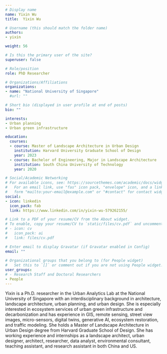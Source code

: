 ```yaml
---
# Display name
name: Yixin Wu
title:  Yixin Wu

# Username (this should match the folder name)
authors:
- yixin

weight: 56

# Is this the primary user of the site?
superuser: false

# Role/position
role: PhD Researcher

# Organizations/Affiliations
organizations:
- name: "National University of Singapore"
  #url: ""

# Short bio (displayed in user profile at end of posts)
bio: ""

interests:
- Urban planning
- Urban green infrastructure

education:
  courses:
  - course: Master of Landscape Architecture in Urban Design
    institution: Harvard University Graduate School of Design
    year: 2023
  - course: Bachelor of Engineering, Major in Landscape Architecture
    institution: South China University of Technology
    year: 2020

# Social/Academic Networking
# For available icons, see: https://sourcethemes.com/academic/docs/widgets/#icons
#   For an email link, use "fas" icon pack, "envelope" icon, and a link in the
#   form "mailto:your-email@example.com" or "#contact" for contact widget.
social:
- icon: linkedin
  icon_pack: fab
  link: https://www.linkedin.com/in/yixin-wu-579262155/

# Link to a PDF of your resume/CV from the About widget.
# To enable, copy your resume/CV to `static/files/cv.pdf` and uncomment the lines below.  
# - icon: cv
#   icon_pack: ai
#   link: files/cv.pdf

# Enter email to display Gravatar (if Gravatar enabled in Config)
email: ""
  
# Organizational groups that you belong to (for People widget)
#   Set this to `[]` or comment out if you are not using People widget.  
user_groups:
# - Research Staff and Doctoral Researchers
- People
---
```


Yixin is a Ph.D. researcher in the Urban Analytics Lab at the National University of Singapore with an interdisciplinary background in architecture, landscape architecture, urban planning, and urban design. She is especially interested in ecosystem services of urban green infrastructure and decarbonization and has experience in GIS, remote sensing, street view images, micro-sensors, digital twins, generative AI, ecosystem restoration, and traffic modeling. She holds a Master of Landscape Architecture in Urban Design degree from Harvard Graduate School of Design. She has working experience and internships as a landscape architect, urban designer, architect, researcher, data analyst, environmental consultant, teaching assistant, and research assistant in both China and US.
